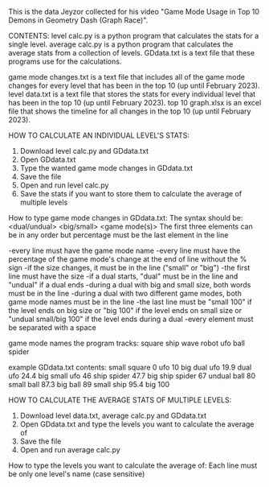 This is the data Jeyzor collected for his video "Game Mode Usage in Top 10 Demons in Geometry Dash (Graph Race)".


CONTENTS:
level calc.py is a python program that calculates the stats for a single level.
average calc.py is a python program that calculates the average stats from a collection of levels.
GDdata.txt is a text file that these programs use for the calculations.

game mode changes.txt is a text file that includes all of the game mode changes for every level that has been in the top 10 (up until February 2023).
level data.txt is a text file that stores the stats for every individual level that has been in the top 10 (up until February 2023).
top 10 graph.xlsx is an excel file that shows the timeline for all changes in the top 10 (up until February 2023).


HOW TO CALCULATE AN INDIVIDUAL LEVEL'S STATS:
1. Download level calc.py and GDdata.txt
2. Open GDdata.txt
3. Type the wanted game mode changes in GDdata.txt
4. Save the file
5. Open and run level calc.py
6. Save the stats if you want to store them to calculate the average of multiple levels

How to type game mode changes in GDdata.txt:
The syntax should be:
<dual/undual> <big/small> <game mode(s)> <percentage>
The first three elements can be in any order but percentage must be the last element in the line

-every line must have the game mode name
-every line must have the percentage of the game mode's change at the end of line without the % sign
-if the size changes, it must be in the line ("small" or "big")
-the first line must have the size
-if a dual starts, "dual" must be in the line and "undual" if a dual ends
-during a dual with big and small size, both words must be in the line
-during a dual with two different game modes, both game mode names must be in the line
-the last line must be "small 100" if the level ends on big size or "big 100" if the level ends on small size
 or "undual small/big 100" if the level ends during a dual
-every element must be separated with a space

game mode names the program tracks:
square
ship
wave
robot
ufo
ball
spider

example GDdata.txt contents:
small square 0
ufo 10
big dual ufo 19.9
dual ufo 24.4
big small ufo 46
ship spider 47.7
big ship spider 67
undual ball 80
small ball 87.3
big ball 89
small ship 95.4
big 100


HOW TO CALCULATE THE AVERAGE STATS OF MULTIPLE LEVELS:
1. Download level data.txt, average calc.py and GDdata.txt
2. Open GDdata.txt and type the levels you want to calculate the average of
3. Save the file
4. Open and run average calc.py

How to type the levels you want to calculate the average of:
Each line must be only one level's name (case sensitive)
